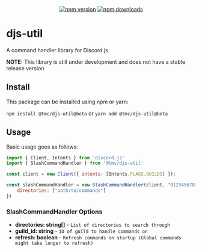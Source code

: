 <div align="center">
  <p>
    <a href="https://www.npmjs.com/package/@tmc/djs-util"><img src="https://img.shields.io/npm/v/@tmc/djs-util.svg?maxAge=3600" alt="npm version" /></a>
    <a href="https://www.npmjs.com/package/@tmc/djs-util"><img src="https://img.shields.io/npm/dt/@tmc/djs-util.svg?maxAge=3600" alt="npm downloads" /></a>
  </p>
</div>

# djs-util
A command handler library for Discord.js

**NOTE:** This library is still under development and does not have a stable release version

## Install
This package can be installed using npm or yarn:

`npm install @tmc/djs-util@beta` or `yarn add @tmc/djs-util@beta`

## Usage
Basic usage goes as follows:
```js
import { Client, Intents } from 'discord.js'
import { SlashCommandHandler } from '@tmc/djs-util'

const client = new Client({ intents: [Intents.FLAGS.GUILDS] });

const slashCommandHandler = new SlashCommandHandler(client, "012345678912345678", "botToken", {
	directories: ["path/to/commands"]
})
```

### SlashCommandHandler Options
- **directories: string[]** - `List of directories to search through`
- **guild_id: string** - `ID of guild to handle commands on`
- **refresh: boolean** - `Refresh commands on startup (Global commands might take longer to refresh)`
